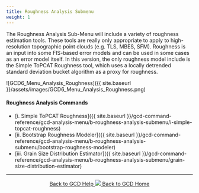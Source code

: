 ```yaml
---
title: Roughness Analysis Submenu
weight: 1
---
```


The Roughness Analysis Sub-Menu will include a variety of roughness estimation tools. These tools are really only appropriate to apply to high-resolution topographic point clouds (e.g. TLS, MBES, SFM). Roughness is an input into some FIS-based error models and can be used in some cases as an error model itself. In this version, the only roughness model include is the Simple ToPCAT Roughness tool, which uses a locally detrended standard deviation bucket algorithm as a proxy for roughness.

![GCD6_Menu_Analysis_Roughness]({{ site.baseurl }}/assets/images/GCD6_Menu_Analysis_Roughness.png)

#### Roughness Analysis Commands

- [i. Simple ToPCAT Roughness]({{ site.baseurl }}/gcd-command-reference/gcd-analysis-menu/b-roughness-analysis-submenu/i-simple-topcat-roughness)
- [ii. Bootstrap Roughness Modeler]({{ site.baseurl }}/gcd-command-reference/gcd-analysis-menu/b-roughness-analysis-submenu/bootstrap-roughness-modeler)
- [iii. Grain Size Distribution Estimator]({{ site.baseurl }}/gcd-command-reference/gcd-analysis-menu/b-roughness-analysis-submenu/grain-size-distribution-estimator)

------
<div align="center">
	<a class="hollow button" href="{{ site.baseurl }}/Help"><i class="fa fa-chevron-circle-left"></i>  Back to GCD Help </a>  
	<a class="hollow button" href="{{ site.baseurl }}/"><img src="{{ site.baseurl}}/assets/images/icons/GCDAddIn.png">  Back to GCD Home </a>  
</div>